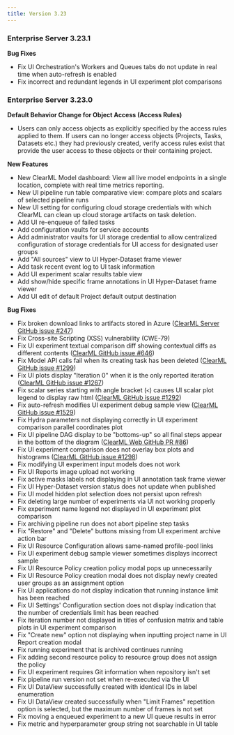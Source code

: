 ```yaml
---
title: Version 3.23
---
```


### Enterprise Server 3.23.1

**Bug Fixes**
* Fix UI Orchestration's Workers and Queues tabs do not update in real time when auto-refresh is enabled 
* Fix incorrect and redundant legends in UI experiment plot comparisons 


### Enterprise Server 3.23.0

**Default Behavior Change for Object Access (Access Rules)**
* Users can only access objects as explicitly specified by the access rules applied to them. If users can no longer 
access objects (Projects, Tasks, Datasets etc.) they had previously created, verify access rules exist that provide the 
user access to these objects or their containing project.

**New Features**
* New ClearML Model dashboard: View all live model endpoints in a single location, complete with real time metrics reporting.
* New UI pipeline run table comparative view: compare plots and scalars of selected pipeline runs
* New UI setting for configuring cloud storage credentials with which ClearML can clean up cloud storage artifacts on task deletion. 
* Add UI re-enqueue of failed tasks
* Add configuration vaults for service accounts 
* Add administrator vaults for UI storage credential to allow centralized configuration of storage credentials for UI access for designated user groups 
* Add "All sources" view to UI Hyper-Dataset frame viewer
* Add task recent event log to UI task information 
* Add UI experiment scalar results table view
* Add show/hide specific frame annotations in UI Hyper-Dataset frame viewer
* Add UI edit of default Project default output destination

**Bug Fixes**
* Fix broken download links to artifacts stored in Azure ([ClearML Server GitHub issue #247](https://github.com/allegroai/clearml-server/issues/247))
* Fix Cross-site Scripting (XSS) vulnerability (CWE-79)
* Fix UI experiment textual comparison diff showing contextual diffs as different contents ([ClearML GitHub issue #646](https://github.com/allegroai/clearml/issues/646))
* Fix Model API calls fail when its creating task has been deleted ([ClearML GitHub issue #1299](https://github.com/allegroai/clearml/issues/1299))
* Fix UI plots display "Iteration 0" when it is the only reported iteration ([ClearML GitHub issue #1267](https://github.com/allegroai/clearml/issues/1267))
* Fix scalar series starting with angle bracket (`<`) causes UI scalar plot legend to display raw html ([ClearML GitHub issue #1292](https://github.com/allegroai/clearml/issues/1292)) 
* Fix auto-refresh modifies UI experiment debug sample view ([ClearML GitHub issue #1529](https://github.com/allegroai/clearml/issues/1529)) 
* Fix Hydra parameters not displaying correctly in UI experiment comparison parallel coordinates plot
* Fix UI pipeline DAG display to be "bottoms-up" so all final steps appear in the bottom of the diagram ([ClearML Web GitHub PR #86](https://github.com/allegroai/clearml-web/pull/86))
* Fix UI experiment comparison does not overlay box plots and histograms ([ClearML GitHub issue #1298](https://github.com/allegroai/clearml/issues/1298))
* Fix modifying UI experiment input models does not work
* Fix UI Reports image upload not working
* Fix active masks labels not displaying in UI annotation task frame viewer 
* Fix UI Hyper-Dataset version status does not update when published
* Fix UI model hidden plot selection does not persist upon refresh
* Fix deleting large number of experiments via UI not working properly
* Fix experiment name legend not displayed in UI experiment plot comparison 
* Fix archiving pipeline run does not abort pipeline step tasks
* Fix "Restore" and "Delete" buttons missing from UI experiment archive action bar
* Fix UI Resource Configuration allows same-named profile-pool links
* Fix UI experiment debug sample viewer sometimes displays incorrect sample
* Fix UI Resource Policy creation policy modal pops up unnecessarily
* Fix UI Resource Policy creation modal does not display newly created user groups as an assignment option
* Fix UI applications do not display indication that running instance limit has been reached
* Fix UI Settings' Configuration section does not display indication that the number of credentials limit has been reached
* Fix iteration number not displayed in titles of confusion matrix and table plots in UI experiment comparison
* Fix "Create new" option not displaying when inputting project name in UI Report creation modal
* Fix running experiment that is archived continues running
* Fix adding second resource policy to resource group does not assign the policy
* Fix UI experiment requires Git information when repository isn't set
* Fix pipeline run version not set when re-executed via the UI
* Fix UI DataView successfully created with identical IDs in label enumeration
* Fix UI DataView created successfully when "Limit Frames" repetition option is selected, but the maximum number of frames is not set
* Fix moving a enqueued experiment to a new UI queue results in error 
* Fix metric and hyperparameter group string not searchable in UI table 
